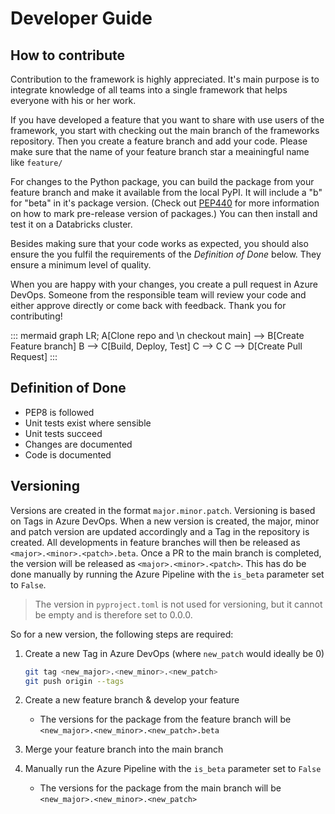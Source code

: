 # Developer Guide

## How to contribute

Contribution to the framework is highly appreciated. It's main purpose is to
integrate knowledge of all teams into a single framework that helps everyone
with his or her work.

If you have developed a feature that you want to share with use users of the
framework, you start with checking out the main branch of the frameworks
repository. Then you create a feature branch and add your code. Please make sure
that the name of your feature branch star a meainingful name like `feature/`

For changes to the Python package, you can build the package from your feature
branch and make it available from the local PyPI. It will include a "b" for
"beta" in it's package version. (Check out
[PEP440](https://peps.python.org/pep-0440/) for more information on how to mark
pre-release version of packages.) You can then install and test it on a
Databricks cluster.

Besides making sure that your code works as expected, you should also ensure the
you fulfil the requirements of the _Definition of Done_ below. They ensure a
minimum level of quality.

When you are happy with your changes, you create a pull request in Azure DevOps.
Someone from the responsible team will review your code and either approve
directly or come back with feedback. Thank you for contributing!

::: mermaid
  graph LR;
    A[Clone repo and \n checkout main] --> B[Create Feature branch]
    B --> C[Build, Deploy, Test]
    C --> C
    C --> D[Create Pull Request]
:::

## Definition of Done

- PEP8 is followed
- Unit tests exist where sensible
- Unit tests succeed
- Changes are documented
- Code is documented

## Versioning

Versions are created in the format `major.minor.patch`. Versioning is based on
Tags in Azure DevOps. When a new version is created, the major, minor and patch
version are updated accordingly and a Tag in the repository is created. All
developments in feature branches will then be released as
`<major>.<minor>.<patch>.beta`. Once a PR to the main branch is completed, the
version will be released as `<major>.<minor>.<patch>`. This has do be done
manually by running the Azure Pipeline with the `is_beta` parameter set to
`False`.

> The version in `pyproject.toml` is not used for versioning, but it cannot be
> empty and is therefore set to 0.0.0.

So for a new version, the following steps are required:

1. Create a new Tag in Azure DevOps (where `new_patch` would ideally be 0)

    ```bash
    git tag <new_major>.<new_minor>.<new_patch>
    git push origin --tags
    ```

2. Create a new feature branch & develop your feature
    - The versions for the package from the feature branch will be
      `<new_major>.<new_minor>.<new_patch>.beta`
3. Merge your feature branch into the main branch
4. Manually run the Azure Pipeline with the `is_beta` parameter set to `False`
    - The versions for the package from the main branch will be
      `<new_major>.<new_minor>.<new_patch>`
